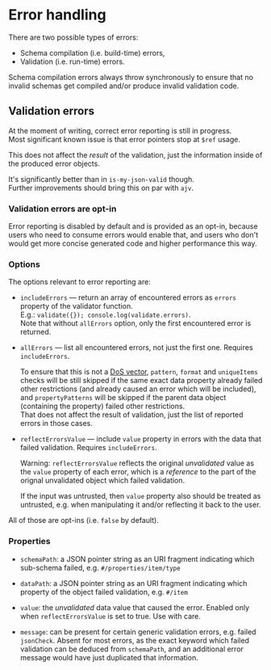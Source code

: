 # Error handling

There are two possible types of errors:
 * Schema compilation (i.e. build-time) errors,
 * Validation (i.e. run-time) errors.

Schema compilation errors always throw synchronously to ensure that no invalid schemas get compiled
and/or produce invalid validation code.

## Validation errors

At the moment of writing, correct error reporting is still in progress. \
Most significant known issue is that error pointers stop at `$ref` usage.

This does not affect the _result_ of the validation, just the information inside of the produced
error objects.

It's significantly better than in `is-my-json-valid` though.\
Further improvements should bring this on par with `ajv`.

### Validation errors are opt-in

Error reporting is disabled by default and is provided as an opt-in, because users who need to
consume errors would enable that, and users who don't would get more concise generated code and
higher performance this way.

### Options

The options relevant to error reporting are:

  * `includeErrors` — return an array of encountered errors as `errors` property of the validator
    function.\
    E.g.: `validate({}); console.log(validate.errors)`.\
    Note that without `allErrors` option, only the first encountered error is returned.

  * `allErrors` — list all encountered errors, not just the first one. Requires `includeErrors`.

    To ensure that this is not a [DoS vector](./Complexity-checks.md), `pattern`, `format` and
    `uniqueItems` checks will be still skipped if the same exact data property already failed
    other restrictions (and already caused an error which will be included), and `propertyPatterns`
    will be skipped if the parent data object (containing the property) failed other restrictions.\
    That does not affect the result of validation, just the list of reported errors in those cases.

  * `reflectErrorsValue` — include `value` property in errors with the data that failed validation.
    Requires `includeErrors`.

    Warning: `reflectErrorsValue` reflects the original _unvalidated_ value as the `value` property
    of each error, which is a _reference_ to the part of the orignal unvalidated object which failed
    validation.

    If the input was untrusted, then `value` property also should be treated as untrusted, e.g.
    when manipulating it and/or reflecting it back to the user.

All of those are opt-ins (i.e. `false` by default).

### Properties

  - `schemaPath`: a JSON pointer string as an URI fragment indicating which sub-schema failed, e.g.
  `#/properties/item/type`

  - `dataPath`: a JSON pointer string as an URI fragment indicating which property of the object
  failed validation, e.g. `#/item`

  - `value`: the _unvalidated_ data value that caused the error. Enabled only when
  `reflectErrorsValue` is set to true. Use with care.

  - `message`: can be present for certain generic validation errors, e.g. failed `jsonCheck`.
  Absent for most errors, as the exact keyword which failed validation can be deduced from
  `schemaPath`, and an additional error message would have just duplicated that information.

